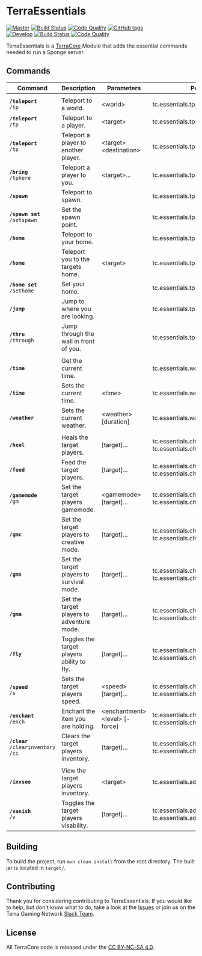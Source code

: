 # TerraEssentials
[![Master](https://img.shields.io/badge/branch-master-orange.svg)](https://github.com/TerraGamingNetwork/TerraEssentials/tree/master) [![Build Status](https://img.shields.io/travis/TerraGamingNetwork/TerraEssentials/master.svg)](https://travis-ci.org/TerraGamingNetwork/TerraEssentials/branches) [![Code Quality](https://img.shields.io/codacy/cf4615d013ec4d37872ecbfcc58b5396/master.svg)](https://www.codacy.com/app/groovyben008/TerraEssentials) [![GitHub tags](https://img.shields.io/github/tag/TerraGamingNetwork/TerraEssentials.svg)](https://github.com/TerraGamingNetwork/TerraEssentials/tags)<br />
[![Develop](https://img.shields.io/badge/branch-develop-orange.svg)](https://github.com/TerraGamingNetwork/TerraEssentials/tree/develop) [![Build Status](https://img.shields.io/travis/TerraGamingNetwork/TerraEssentials/develop.svg)](https://travis-ci.org/TerraGamingNetwork/TerraEssentials/branches) [![Code Quality](https://img.shields.io/codacy/cf4615d013ec4d37872ecbfcc58b5396/develop.svg)](https://www.codacy.com/app/groovyben008/TerraEssentials)

TerraEssentials is a [TerraCore](https://github.com/TerraGamingNetwork/TerraCore) Module that adds the essential commands needed to run a Sponge server.

## Commands

| Command | Description | Parameters | Permission |
|---|---|---|---|
|  |  |  |
| **`/teleport`** <br/> `/tp` | Teleport to a world. | &lt;world&gt; | tc.essentials.tp.world |
| **`/teleport`** <br/> `/tp` | Teleport to a player. | &lt;target&gt; | tc.essentials.tp.player |
| **`/teleport`** <br/> `/tp` | Teleport a player to another player. | &lt;target&gt; &lt;destination&gt; | tc.essentials.tp.player.others |
| **`/bring`** <br/> `/tphere` | Teleport a player to you. | &lt;target&gt;... | tc.essentials.tp.player.others |
| **`/spawn`** | Teleport to spawn. | | tc.essentials.tp.spawn |
| **`/spawn set`** <br /> `/setspawn` | Set the spawn point. | | tc.essentials.tp.spawn.set |
| **`/home`** | Teleport to your home. | | tc.essentials.tp.home |
| **`/home`** | Teleport you to the targets home. | &lt;target&gt; | tc.essentials.tp.home.others |
| **`/home set`** <br /> `/sethome` | Set your home. | | tc.essentials.tp.home.set |
| **`/jump`** | Jump to where you are looking. | | tc.essentials.tp.jump |
| **`/thru`** <br /> `/through` | Jump through the wall in front of you. | | tc.essentials.tp.thru |
|  |  |  |
| **`/time`** | Get the current time. | | tc.essentials.world.time |
| **`/time`** | Sets the current time. | &lt;time&gt; | tc.essentials.world.time.set |
| **`/weather`** | Sets the current weather. | &lt;weather&gt; [duration] | tc.essentials.world.weather.set |
|  |  |  |
| **`/heal`** | Heals the target players. | [target]... | tc.essentials.cheats.heal,<br/>tc.essentials.cheats.heal.others |
| **`/feed`** | Feed the target players. | [target]... | tc.essentials.cheats.feed,<br/>tc.essentials.cheats.feed.others |
| **`/gamemode`** <br /> `/gm` | Set the target players gamemode. | &lt;gamemode&gt; [target]... | tc.essentials.cheats.gamemode,<br />tc.essentials.cheats.gamemode.others |
| **`/gmc`** | Set the target players to creative mode. | [target]... | tc.essentials.cheats.gamemode,<br />tc.essentials.cheats.gamemode.others |
| **`/gms`** | Set the target players to survival mode. | [target]... | tc.essentials.cheats.gamemode,<br />tc.essentials.cheats.gamemode.others |
| **`/gma`** | Set the target players to adventure mode. | [target]... | tc.essentials.cheats.gamemode,<br />tc.essentials.cheats.gamemode.others |
| **`/fly`** | Toggles the target players ability to fly. | [target]... | tc.essentials.cheats.fly,<br/>tc.essentials.cheats.fly.others |
| **`/speed`** <br /> `/s` | Sets the target players speed. | &lt;speed&gt; [target]... | tc.essentials.cheats.speed,<br/>tc.essentials.cheats.speed.others |
| **`/enchant`** <br /> `/ench` | Enchant the item you are holding. | &lt;enchantment&gt; &lt;level&gt; [-force] | tc.essentials.cheats.enchant,<br/>tc.essentials.cheats.enchant.unsafe |
| **`/clear`** <br /> `/clearinventory` <br /> `/ci` | Clears the target players inventory. | [target]... | tc.essentials.cheats.clear,<br/>tc.essentials.cheats.clear.others |
|  |  |  |
| **`/invsee`** | View the target players inventory. | &lt;target&gt; | tc.essentials.admin.invsee |
| **`/vanish`** <br /> `/v` | Toggles the target players visability. | [target]... | tc.essentials.admin.vanish,<br />tc.essentials.admin.vanish.others |

## Building

To build the project, run `mvn clean install` from the root directory. The built jar is located in `target/`.

## Contributing

Thank you for considering contributing to TerraEssentials. If you would like to help, but don't know what to do, take a look at the [Issues](https://github.com/TerraGamingNetwork/TerraEssentials/issues) or join us on the Terra Gaming Network [Slack Team](http://slack.terragaming.co.uk).

## License
All TerraCore code is released under the [CC BY-NC-SA 4.0](http://creativecommons.org/licenses/by-nc-sa/4.0// "Attribution-NonCommercial-ShareAlike 4.0 International").
